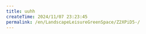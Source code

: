 ```yaml
---
title: uuhh
createTime: 2024/11/07 23:23:45
permalink: /en/LandscapeLeisureGreenSpace/Z2XPiD5-/
---
```

